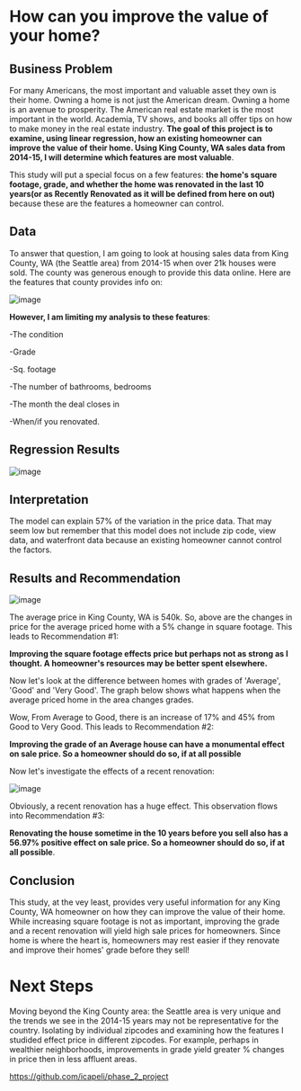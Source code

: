 # How can you improve the value of your home?

## Business Problem

For many Americans, the most important and valuable asset they own is their home. Owning a home is not just the American dream. Owning a home is an avenue to prosperity. The American real estate market is the most important in the world. Academia, TV shows, and books all offer tips on how to make money in the real estate industry. **The goal of this project is to examine, using linear regression, how an existing homeowner can improve the value of their home. Using King County, WA sales data from 2014-15, I will determine which features are most valuable**.

This study will put a special focus on a few features: **the home's square footage, grade, and whether the home was renovated in the last 10 years(or as Recently Renovated as it will be defined from here on out)** because these are the features a homeowner can control. 




## Data
To answer that question, I am going to look at housing sales data from King County, WA (the Seattle area) from 2014-15 when over 21k houses were sold. The county was generous enough to provide this data online.
Here are the features that county provides info on:

![image](https://user-images.githubusercontent.com/101752113/169716517-e6936fcc-20e9-4b1b-a644-709c846b0c7e.png)

**However, I am limiting my analysis to these features**:


-The condition

-Grade 

-Sq. footage

-The number of bathrooms, bedrooms

-The month the deal closes in

-When/if you renovated.

## Regression Results
![image](https://user-images.githubusercontent.com/101752113/169852202-10768603-dee1-4788-b4da-ddc2e82ba8df.png)

##  Interpretation

The model can explain 57% of the variation in the price data. That may seem low but remember that this model does not include zip code, view data, and waterfront data because an existing homeowner cannot control the factors. 




## Results and Recommendation

![image](https://user-images.githubusercontent.com/101752113/169853345-161ec9a8-8456-4882-ac54-e9b78797bf17.png)

The average price in King County, WA is 540k. So, above are the changes in price for the average priced home with a 5% change in square footage. This leads to Recommendation #1:

**Improving the square footage effects price but perhaps not as strong as I thought. A homeowner's resources may be better spent elsewhere.**

Now let's look at the difference between homes with grades of 'Average', 'Good' and 'Very Good'. The graph below shows what happens when the average priced home in the area changes grades.



Wow, From Average to Good, there is an increase of 17% and 45% from Good to Very Good. This leads to Recommendation #2:


**Improving the grade of an Average house can have a monumental effect on sale price. So a homeowner should do so, if at all possible**

Now let's investigate the effects of a recent renovation:

![image](https://user-images.githubusercontent.com/101752113/169852575-616ffdd1-fae5-4d5e-8454-6b87d1ce7ee0.png)

Obviously, a recent renovation has a huge effect. This observation flows into Recommendation #3:

**Renovating the house sometime in the 10 years before you sell also has a 56.97%  positive effect on sale price. So a homeowner should do so, if at all possible**.

## Conclusion
This study, at the vey least, provides very useful information for any King County, WA homeowner on how they can improve the value of their home. While increasing square footage is not as important, improving the grade and a recent renovation will yield high sale prices for homeowners. Since home is where the heart is, homeowners may rest easier if they renovate and improve their homes' grade before they sell!


# Next Steps

Moving beyond the King County area: the Seattle area is very unique and the trends we see in the 2014-15 years may  not be representative for the country.
Isolating by individual zipcodes and examining how the features I studided  effect price in different zipcodes. For example, perhaps in wealthier neighborhoods, improvements in grade yield greater % changes in price then in less affluent areas.


https://github.com/icapeli/phase_2_project
